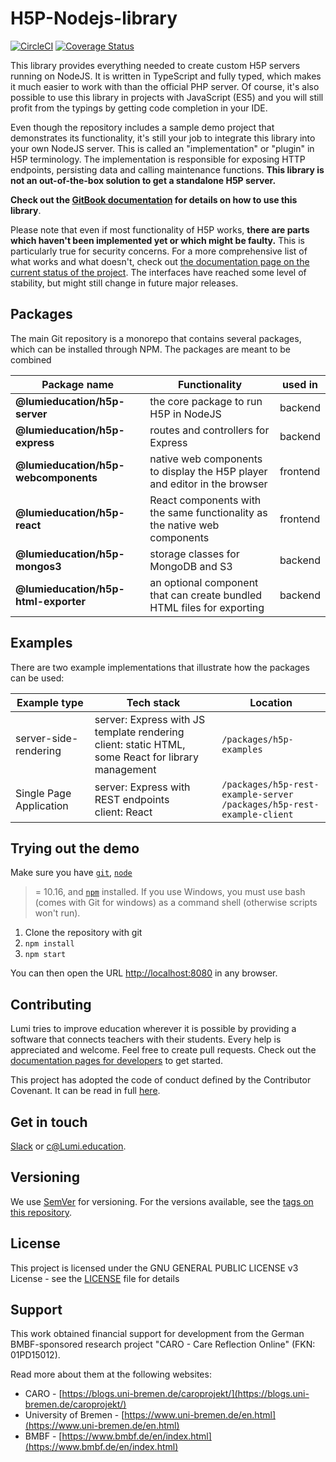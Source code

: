 # H5P-Nodejs-library

[![CircleCI](https://circleci.com/gh/Lumieducation/H5P-Nodejs-library/tree/master.svg?style=svg)](https://circleci.com/gh/Lumieducation/H5P-Nodejs-library/tree/master) [![Coverage Status](https://coveralls.io/repos/github/Lumieducation/H5P-Nodejs-library/badge.svg?branch=master)](https://coveralls.io/github/Lumieducation/H5P-Nodejs-library?branch=master)

This library provides everything needed to create custom H5P servers running on
NodeJS. It is written in TypeScript and fully typed, which makes it much easier
to work with than the official PHP server. Of course, it's also possible to use
this library in projects with JavaScript (ES5) and you will still profit from
the typings by getting code completion in your IDE.

Even though the repository includes a sample demo project that demonstrates its
functionality, it's still your job to integrate this library into your own
NodeJS server. This is called an "implementation" or "plugin" in H5P
terminology. The implementation is responsible for exposing HTTP endpoints,
persisting data and calling maintenance functions. **This library is not an
out-of-the-box solution to get a standalone H5P server.**

**Check out the [GitBook documentation](https://docs.lumi.education) for details
on how to use this library**.

Please note that even if most functionality of H5P works, **there are parts
which haven't been implemented yet or which might be faulty.** This is
particularly true for security concerns. For a more comprehensive list of what
works and what doesn't, check out [the documentation page on the current status
of the project](/docs/development/status.md). The interfaces have reached some
level of stability, but might still change in future major releases.

## Packages

The main Git repository is a monorepo that contains several packages, which can
be installed through NPM. The packages are meant to be combined 

| Package name                      | Functionality                                                             | used in  |
|-----------------------------------|---------------------------------------------------------------------------|----------|
| **@lumieducation/h5p-server**         | the core package to run H5P in NodeJS                                     | backend  |
| **@lumieducation/h5p-express**        | routes and controllers for Express                                        | backend  |
| **@lumieducation/h5p-webcomponents**  | native web components to display the H5P player and editor in the browser | frontend |
| **@lumieducation/h5p-react**          | React components with the same functionality as the native web components | frontend |
| **@lumieducation/h5p-mongos3**        | storage classes for MongoDB and S3                                        | backend  |
| **@lumieducation/h5p-html-exporter**  | an optional component that can create bundled HTML files for exporting    | backend  |

## Examples

There are two example implementations that illustrate how the packages can be
used:

| Example type | Tech stack | Location |
|---|---|---|
| server-side-rendering | server: Express with JS template rendering<br/>client: static HTML, some React for library management | `/packages/h5p-examples` |
| Single Page Application | server: Express with REST endpoints<br/>client: React |  `/packages/h5p-rest-example-server`<br/>`/packages/h5p-rest-example-client`|

## Trying out the demo

Make sure you have [`git`](https://git-scm.com/), [`node`](https://nodejs.org/)
>= 10.16, and [`npm`](https://www.npmjs.com/get-npm) installed. If you use
Windows, you must use bash (comes with Git for windows) as a command shell
(otherwise scripts won't run).

1. Clone the repository with git
2. `npm install`
3. `npm start`

You can then open the URL [http://localhost:8080](http://localhost:8080) in any
browser.

## Contributing

Lumi tries to improve education wherever it is possible by providing a software
that connects teachers with their students. Every help is appreciated and
welcome. Feel free to create pull requests. Check out the [documentation pages
for developers](/docs/development/getting-started.md) to get started.

This project has adopted the code of conduct defined by the Contributor
Covenant. It can be read in full [here](/code-of-conduct.md).

## Get in touch

[Slack](https://join.slack.com/t/lumi-education/shared_invite/zt-3dcc4gpy-8XxjefFeUHEv89hCMkwmbw)
or [c@Lumi.education](mailto:c@lumi.education).

## Versioning

We use [SemVer](http://semver.org/) for versioning. For the versions available,
see the [tags on this repository](https://github.com/Lumieducation/Lumi/tags).

## License

This project is licensed under the GNU GENERAL PUBLIC LICENSE v3 License - see
the [LICENSE](/LICENSE) file for details

## Support

This work obtained financial support for development from the German
BMBF-sponsored research project "CARO - Care Reflection Online" (FKN:
01PD15012).

Read more about them at the following websites:

* CARO - [https://blogs.uni-bremen.de/caroprojekt/](https://blogs.uni-bremen.de/caroprojekt/)
* University of Bremen - [https://www.uni-bremen.de/en.html](https://www.uni-bremen.de/en.html)
* BMBF - [https://www.bmbf.de/en/index.html](https://www.bmbf.de/en/index.html)
